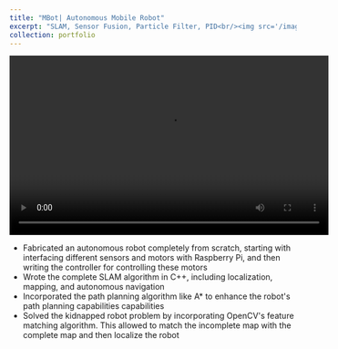```yaml
---
title: "MBot| Autonomous Mobile Robot"
excerpt: "SLAM, Sensor Fusion, Particle Filter, PID<br/><img src='/images/mbot.png'>"
collection: portfolio
---
```


<center>
  <video width="560" height="315" controls>
    <source src="/images/mbot_vid.mp4" type="video/mp4">
  </video>
</center>

* Fabricated an autonomous robot completely from scratch, starting with interfacing different sensors and motors with Raspberry Pi, and then writing the controller for controlling these motors
* Wrote the complete SLAM algorithm in C++, including localization, mapping, and autonomous navigation
* Incorporated the path planning algorithm like A* to enhance the robot's path planning capabilities capabilities
* Solved the kidnapped robot problem by incorporating OpenCV's feature matching algorithm. This allowed to match the incomplete map with the complete map and then localize the robot
